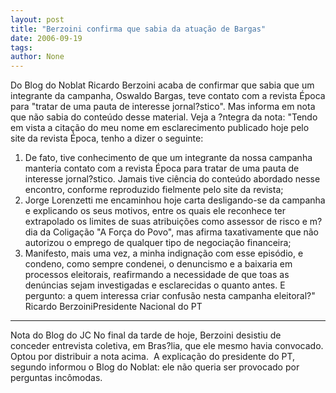 ```yaml
---
layout: post
title: "Berzoini confirma que sabia da atuação de Bargas"
date: 2006-09-19
tags: 
author: None
---
```

Do Blog do Noblat
Ricardo Berzoini acaba de confirmar que sabia que um integrante da campanha, Oswaldo Bargas, teve contato com a revista Época para \"tratar de uma pauta de interesse jornal?stico\".
Mas informa em nota que não sabia do conteúdo desse material. 
Veja a ?ntegra da nota:
\"Tendo em vista a citação do meu nome em esclarecimento publicado hoje pelo site da revista Época, tenho a dizer o seguinte:
1) De fato, tive conhecimento de que um integrante da nossa campanha manteria contato com a revista Época para tratar de uma pauta de interesse jornal?stico. Jamais tive ciência do conteúdo abordado nesse encontro, conforme reproduzido fielmente pelo site da revista;
2) Jorge Lorenzetti me encaminhou hoje carta desligando-se da campanha e explicando os seus motivos, entre os quais ele reconhece ter extrapolado os limites de suas atribuições como assessor de risco e m?dia da Coligação \"A Força do Povo\", mas afirma taxativamente
 que não autorizou o emprego de qualquer tipo de negociação financeira;
3) Manifesto, mais uma vez, a minha indignação com esse episódio, e condeno, como sempre condenei, o denuncismo e a baixaria em processos eleitorais, reafirmando a necessidade de que toas as denúncias sejam investigadas e esclarecidas o quanto antes. E pergunto: a quem interessa criar confusão nesta campanha eleitoral?\"
Ricardo BerzoiniPresidente Nacional do PT
______________________
Nota do Blog do JC
No final da tarde de hoje, Berzoini desistiu de conceder&nbsp;entrevista coletiva, em Bras?lia,&nbsp;que ele mesmo havia convocado. Optou por distribuir&nbsp;a nota acima.&nbsp;
A explicação do presidente do PT, segundo informou o Blog do Noblat: ele não queria ser provocado por perguntas incômodas.  